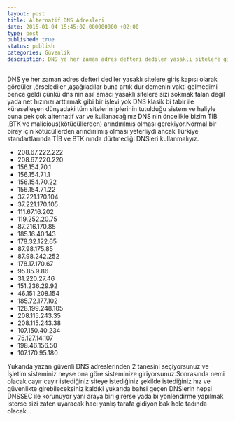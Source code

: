 ```yaml
---
layout: post
title: Alternatif DNS Adresleri
date: 2015-01-04 15:45:02.000000000 +02:00
type: post
published: true
status: publish
categories: Güvenlik
description: DNS ye her zaman adres defteri dediler yasaklı sitelere giriş kapısı olarak gördüler ,örselediler ,aşağıladılar buna artık dur demenin vakti
---
```

DNS ye her zaman adres defteri dediler yasaklı sitelere giriş kapısı olarak gördüler ,örselediler ,aşağıladılar buna artık dur demenin vakti gelmedimi bence geldi çünkü dns nin asıl amacı yasaklı sitelere sizi sokmak falan değil yada net hızınızı arttırmak gibi bir işlevi yok DNS klasik bi tabir ile küreselleşen dünyadaki tüm sitelerin iplerinin tutulduğu sistem ve haliyle buna pek çok alternatif var ve kullanacağınız DNS nin öncelikle bizim TİB ,BTK ve&nbsp;malicious(kötücüllerden) arındırılmış olması gerekiyor.Normal bir birey için kötücüllerden arındırılmış olması yeterliydi ancak Türkiye standartlarında TİB ve BTK nında dürtmediği DNSleri kullanmalıyız.

- 208.67.222.222
- 208.67.220.220
- 156.154.70.1
- 156.154.71.1
- 156.154.70.22
- 156.154.71.22
- 37.221.170.104
- 37.221.170.105
- 111.67.16.202
- 119.252.20.75
- 87.216.170.85
- 185.16.40.143
- 178.32.122.65
- 87.98.175.85
- 87.98.242.252
- 178.17.170.67
- 95.85.9.86
- 31.220.27.46
- 151.236.29.92
- 46.151.208.154
- 185.72.177.102
- 128.199.248.105
- 208.115.243.35
- 208.115.243.38
- 107.150.40.234
- 75.127.14.107
- 198.46.156.50
- 107.170.95.180

Yukarıda yazan güvenli DNS adreslerinden 2 tanesini seçiyorsunuz ve İşletim sisteminiz neyse ona göre sisteminize giriyorsunuz.Sonrasında nemi olacak cayır cayır istediğiniz siteye istediğiniz şekilde istediğiniz hız ve güvenlikte girebileceksiniz kaldıki yukarıda bahsi geçen DNSlerin hepsi DNSSEC ile korunuyor yani araya biri girerse yada bi yönlendirme yapılmak isterse sizi zaten uyaracak hacı yanlış tarafa gidiyon bak hele tadında olacak...

